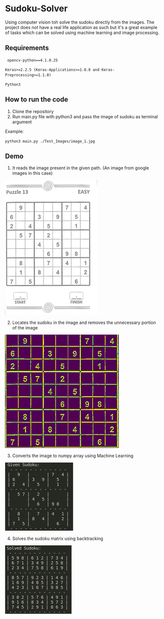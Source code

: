 # Sudoku-Solver

Using computer vision toh solve the sudoku directly from the images. The project does not have a real life application as such but it's a great example of tasks which can be solved using machine learning and image processing.

## Requirements
` opencv-python==4.1.0.25`

` Keras>=2.2.5 (Keras-Applications>=1.0.8 and Keras-Preprocessing>=1.1.0) `

` Python3 `

## How to run the code

1. Clone the repository
2. Run main.py file with python3 and pass the image of sudoku as terminal argument

Example:

` python3 main.py ./Test_Images/image_1.jpg `

## Demo

1. It reads the image present in the given path. (An image from google images in this case)

![alt text](./Test_Images/image_1.jpg)

2. Locates the sudoku in the image and removes the unnecessary portion of the image

![alt text](./demo/1.png)

3. Converts the image to numpy array using Machine Learning

![alt text](./demo/2.png)

4. Solves the sudoku matrix using backtracking

![alt text](./demo/3.png)

